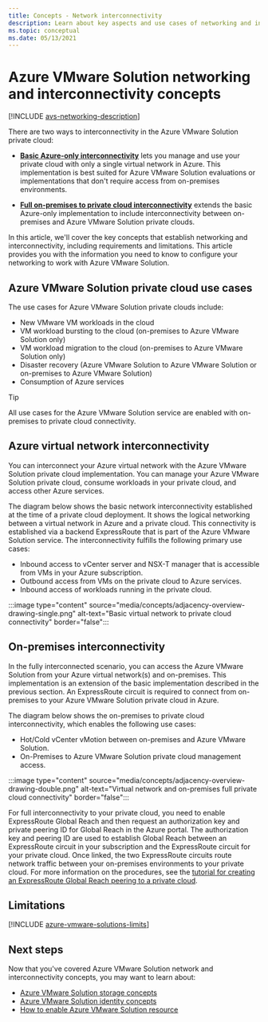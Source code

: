 ```yaml
---
title: Concepts - Network interconnectivity
description: Learn about key aspects and use cases of networking and interconnectivity in Azure VMware Solution.
ms.topic: conceptual
ms.date: 05/13/2021
---
```


# Azure VMware Solution networking and interconnectivity concepts

[!INCLUDE [avs-networking-description](includes/azure-vmware-solution-networking-description.md)]

There are two ways to interconnectivity in the Azure VMware Solution private cloud:

- [**Basic Azure-only interconnectivity**](#azure-virtual-network-interconnectivity) lets you manage and use your private cloud with only a single virtual network in Azure. This implementation is best suited for Azure VMware Solution evaluations or implementations that don't require access from on-premises environments.

- [**Full on-premises to private cloud interconnectivity**](#on-premises-interconnectivity) extends the basic Azure-only implementation to include interconnectivity between on-premises and Azure VMware Solution private clouds.
 
In this article, we'll cover the key concepts that establish networking and interconnectivity, including requirements and limitations. This article provides you with the information you need to know to configure your networking to work with Azure VMware Solution.

## Azure VMware Solution private cloud use cases

The use cases for Azure VMware Solution private clouds include:
- New VMware VM workloads in the cloud
- VM workload bursting to the cloud (on-premises to Azure VMware Solution only)
- VM workload migration to the cloud (on-premises to Azure VMware Solution only)
- Disaster recovery (Azure VMware Solution to Azure VMware Solution or on-premises to Azure VMware Solution)
- Consumption of Azure services

> [!TIP]
> All use cases for the Azure VMware Solution service are enabled with on-premises to private cloud connectivity.

## Azure virtual network interconnectivity

You can interconnect your Azure virtual network with the Azure VMware Solution private cloud implementation. You can manage your Azure VMware Solution private cloud, consume workloads in your private cloud, and access other Azure services.

The diagram below shows the basic network interconnectivity established at the time of a private cloud deployment. It shows the logical networking between a virtual network in Azure and a private cloud. This connectivity is established via a backend ExpressRoute that is part of the Azure VMware Solution service. The interconnectivity fulfills the following primary use cases:

- Inbound access to vCenter server and NSX-T manager that is accessible from VMs in your Azure subscription.
- Outbound access from VMs on the private cloud to Azure services.
- Inbound access of workloads running in the private cloud.


:::image type="content" source="media/concepts/adjacency-overview-drawing-single.png" alt-text="Basic virtual network to private cloud connectivity" border="false":::

## On-premises interconnectivity

In the fully interconnected scenario, you can access the Azure VMware Solution from your Azure virtual network(s) and on-premises. This implementation is an extension of the basic implementation described in the previous section. An ExpressRoute circuit is required to connect from on-premises to your Azure VMware Solution private cloud in Azure.

The diagram below shows the on-premises to private cloud interconnectivity, which enables the following use cases:

- Hot/Cold vCenter vMotion between on-premises and Azure VMware Solution.
- On-Premises to Azure VMware Solution private cloud management access.

:::image type="content" source="media/concepts/adjacency-overview-drawing-double.png" alt-text="Virtual network and on-premises full private cloud connectivity" border="false":::

For full interconnectivity to your private cloud, you need to enable ExpressRoute Global Reach and then request an authorization key and private peering ID for Global Reach in the Azure portal. The authorization key and peering ID are used to establish Global Reach between an ExpressRoute circuit in your subscription and the ExpressRoute circuit for your private cloud. Once linked, the two ExpressRoute circuits route network traffic between your on-premises environments to your private cloud. For more information on the procedures, see the [tutorial for creating an ExpressRoute Global Reach peering to a private cloud](tutorial-expressroute-global-reach-private-cloud.md).

## Limitations
[!INCLUDE [azure-vmware-solutions-limits](includes/azure-vmware-solutions-limits.md)]

## Next steps 

Now that you've covered Azure VMware Solution network and interconnectivity concepts, you may want to learn about:

- [Azure VMware Solution storage concepts](concepts-storage.md)
- [Azure VMware Solution identity concepts](concepts-identity.md)
- [How to enable Azure VMware Solution resource](deploy-azure-vmware-solution.md#step-1-register-the-microsoftavs-resource-provider)

<!-- LINKS - external -->
[enable Global Reach]: ../expressroute/expressroute-howto-set-global-reach.md

<!-- LINKS - internal -->
[concepts-upgrades]: ./concepts-private-clouds-clusters#host-maintenance-and-lifecycle-management
[concepts-storage]: ./concepts-storage.md
